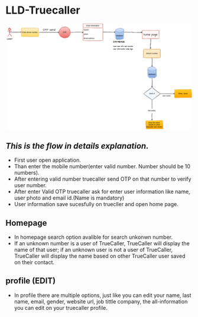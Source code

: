# LLD-Truecaller

![LLD](https://github.com/Bhaveshkadam/Truecaller/blob/main/LLD/LLD-FLOW.drawio.png)

## ***This is the flow in details explanation.***

* First user open application.
* Than enter the mobile number(enter valid number. Number should be 10 numbers).
* After entering valid number truecaller send OTP on that number to verify user number.
* After enter Valid OTP truecaller ask for enter user information like name, user photo and email id.(Name is mandatory)
* User information save sucesfully on truecller and open home page.

## Homepage 

* In homepage search option avalible for search unkonwn number.
* If an unknown number is a user of TrueCaller, TrueCaller will display the name of that user; if an unknown user is not a user of TrueCaller, TrueCaller will display the name based on other TrueCaller user saved on their contact.

## profile (EDIT)
* In profile there are multiple options, just like you can edit your name, last name, email, gender, website url, job tittle company, the all-information you can edit on your truecaller profile.
